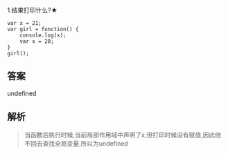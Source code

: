 1.结果打印什么?★


```
var x = 21;
var girl = function() {
	console.log(x);
	var x = 20;
}
girl();
```




## 答案

undefined

## 解析
> 当函数后执行时候,当前局部作用域中声明了x,但打印时候没有赋值,因此他不回去查找全局变量,所以为undefined